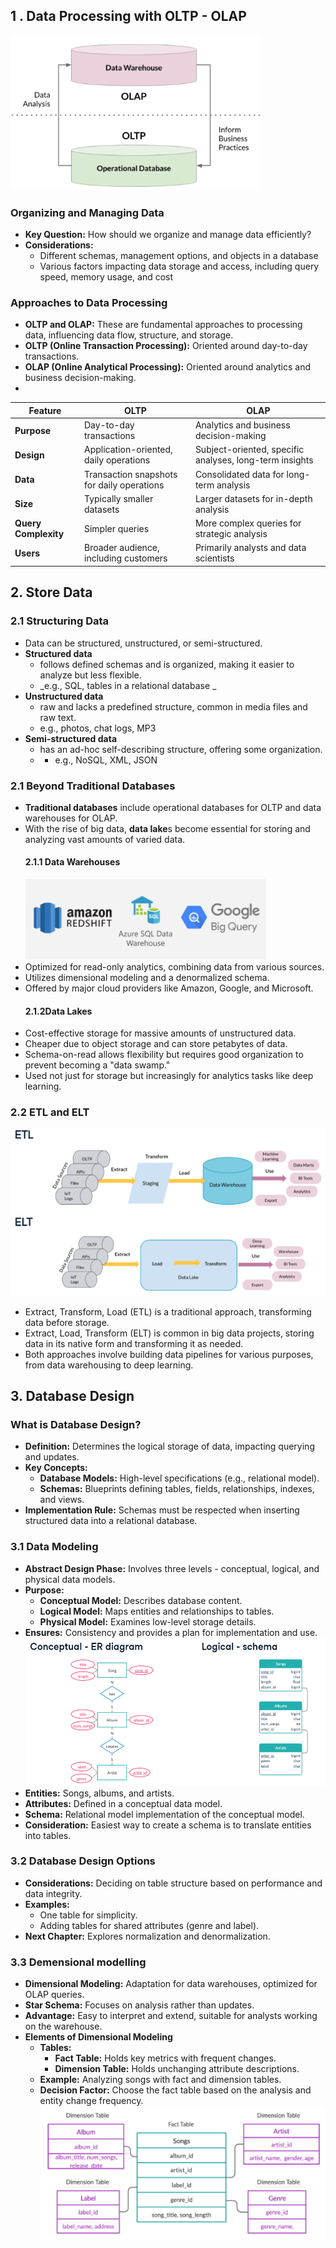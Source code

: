 ## 1 . Data Processing with OLTP - OLAP
![OTLP-OLAP](./OLTP-OLAP-work-together.png)
### Organizing and Managing Data
- **Key Question:** How should we organize and manage data efficiently?
- **Considerations:**
  - Different schemas, management options, and objects in a database
  - Various factors impacting data storage and access, including query speed, memory usage, and cost
### Approaches to Data Processing
- **OLTP and OLAP:** These are fundamental approaches to processing data, influencing data flow, structure, and storage.
- **OLTP (Online Transaction Processing):** Oriented around day-to-day transactions.
- **OLAP (Online Analytical Processing):** Oriented around analytics and business decision-making.
- 
| Feature             | OLTP                                     | OLAP                                             |
|---------------------|------------------------------------------|--------------------------------------------------|
| **Purpose**         | Day-to-day transactions                   | Analytics and business decision-making          |
| **Design**          | Application-oriented, daily operations   | Subject-oriented, specific analyses, long-term insights |
| **Data**            | Transaction snapshots for daily operations | Consolidated data for long-term analysis        |
| **Size**            | Typically smaller datasets               | Larger datasets for in-depth analysis           |
| **Query Complexity**| Simpler queries                          | More complex queries for strategic analysis    |
| **Users**           | Broader audience, including customers   | Primarily analysts and data scientists          |

## 2. Store Data
### 2.1 Structuring Data
- Data can be structured, unstructured, or semi-structured.
- **Structured data**
  - follows defined schemas and is organized, making it easier to analyze but less flexible.
  - _e.g., SQL, tables in a relational database _
- **Unstructured data**
  - raw and lacks a predefined structure, common in media files and raw text.
  - e.g., photos, chat logs, MP3
- **Semi-structured data**
  - has an ad-hoc self-describing structure, offering some organization.
  -   - e.g., NoSQL, XML, JSON
### 2.1 Beyond Traditional Databases
- **Traditional databases** include operational databases for OLTP and data warehouses for OLAP.
- With the rise of big data, **data lake**s become essential for storing and analyzing vast amounts of varied data.
  #### 2.1.1 Data Warehouses
  ![data-warehouse-service](./data-warehouse-services.png)
- Optimized for read-only analytics, combining data from various sources.
- Utilizes dimensional modeling and a denormalized schema.
- Offered by major cloud providers like Amazon, Google, and Microsoft.
  #### 2.1.2Data Lakes
- Cost-effective storage for massive amounts of unstructured data.
- Cheaper due to object storage and can store petabytes of data.
- Schema-on-read allows flexibility but requires good organization to prevent becoming a "data swamp."
- Used not just for storage but increasingly for analytics tasks like deep learning.
### 2.2 ETL and ELT
![ETL-and-ELT](./ETL-ELT-pipeline.png)
- Extract, Transform, Load (ETL) is a traditional approach, transforming data before storage.
- Extract, Load, Transform (ELT) is common in big data projects, storing data in its native form and transforming it as needed.
- Both approaches involve building data pipelines for various purposes, from data warehousing to deep learning.

## 3. Database Design
### What is Database Design?
- **Definition:** Determines the logical storage of data, impacting querying and updates.
- **Key Concepts:**
  - **Database Models:** High-level specifications (e.g., relational model).
  - **Schemas:** Blueprints defining tables, fields, relationships, indexes, and views.
- **Implementation Rule:** Schemas must be respected when inserting structured data into a relational database.

### 3.1 Data Modeling
- **Abstract Design Phase:** Involves three levels - conceptual, logical, and physical data models.
- **Purpose:**
  - **Conceptual Model:** Describes database content.
  - **Logical Model:** Maps entities and relationships to tables.
  - **Physical Model:** Examines low-level storage details.
- **Ensures:** Consistency and provides a plan for implementation and use.
![relationa-modelling](./relational-modelling.png)
- **Entities:** Songs, albums, and artists.
- **Attributes:** Defined in a conceptual data model.
- **Schema:** Relational model implementation of the conceptual model.
- **Consideration:** Easiest way to create a schema is to translate entities into tables.
### 3.2 Database Design Options
- **Considerations:** Deciding on table structure based on performance and data integrity.
- **Examples:**
  - One table for simplicity.
  - Adding tables for shared attributes (genre and label).
- **Next Chapter:** Explores normalization and denormalization.
### 3.3 Demensional modelling
- **Dimensional Modeling:** Adaptation for data warehouses, optimized for OLAP queries.
- **Star Schema:** Focuses on analysis rather than updates.
- **Advantage:** Easy to interpret and extend, suitable for analysts working on the warehouse.
- **Elements of Dimensional Modeling**
  - **Tables:**
    - **Fact Table:** Holds key metrics with frequent changes.
    - **Dimension Table:** Holds unchanging attribute descriptions.
  - **Example:** Analyzing songs with fact and dimension tables.
  - **Decision Factor:** Choose the fact table based on the analysis and entity change frequency.
  ![dimesional-modelling](./fact-dimesional-tables.png)
